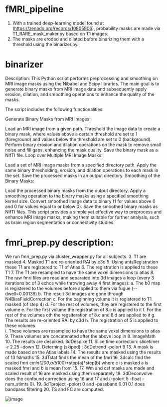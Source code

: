 # fMRI_pipeline
1.	With a trained deep-learning model found at (https://zenodo.org/records/10805906), probability masks are made via T1_RARE_mask_maker.py based on T1 images.
2.	The masks are eroded and dilated before binarizing them with a threshold using the binarizer.py. 
# binarizer
  Description:
  This Python script performs preprocessing and smoothing on MRI image masks using the Nibabel and Scipy libraries. The main goal is to generate binary masks      from MRI image data and subsequently apply erosion, dilation, and smoothing operations to enhance the quality of the masks.

  The script includes the following functionalities:

  Generate Binary Masks from MRI Images:

  Load an MRI image from a given path.
  Threshold the image data to create a binary mask, where values above a certain threshold are set to 1 (foreground) and values below the threshold are set to 0   (background).
  Perform binary erosion and dilation operations on the mask to remove small noise and fill gaps, enhancing the mask quality.
  Save the binary mask as a NIfTI file.
  Loop over Multiple MRI Image Masks:

  Load a set of MRI image masks from a specified directory path.
  Apply the same binary thresholding, erosion, and dilation operations to each mask in the set.
  Save the processed masks in an output directory.
  Smoothing of the Binary Masks:

  Load the processed binary masks from the output directory.
  Apply a smoothing operation to the binary masks using a specified smoothing kernel size.
  Convert smoothed image data to binary (1 for values above 0 and 0 for values equal to or below 0).
  Save the smoothed binary masks as NIfTI files.
  This script provides a simple yet effective way to preprocess and enhance MRI image masks, making them suitable for further analysis, such as brain region       segmentation or connectivity studies.
# fmri_prep.py description: 
We run fmri_prep.py via cluster_wrapper.py for all subjects.
3.	T1 are masked 
4.	Masked T1 are re-oriented RAI by c3d
5.	Using antsRegistration these T1 are registered to T1 of Atlas
6.	The registration is applied to these T1
7.	The T1 are resampled to have the same voxel dimensions to atlas
8.	The raw fmri files are read and separated into 3d images a loop  (every 3  iterations bc of 3 echos while throwing away 4 first images):
a.	The b0 map is registered to the volumes before applied to them via fugue (--dwell=0.00139)
b.	The result 3d images are gone through N4BiasFieldCorrection
c.	For the beginning volume it is registered to T1 masked (of step 4)
d.	For the rest of volumes, they are registered to the first volume
e.	For the first volume the registration of 8.c is applied to it
f.	For the rest of the volumes oth the regsiteration of 8.c and 8.d are applied to it
g.	The results are re-oriented RAI by c3d
h.	The registration of 5 is applied to these volumes	
i.	These volumes are resampled to have the same voxel dimensions to atlas
9.	These volumes are concatenated after the above loop in 8. ImageMath
10.	 The results are despiked. 3dDespike
11.	Slice time correction: slicetimer -r 2.25 –down
12.	Deterning (skiped) : 3dDetrend -polort 9
13.	A mask is made based on the Atlas labels
14.	The results are masked using the results of 13 fslmaths
15.	3dTstat finds the mean of the fmri
16.	3dcalc find the scaled fmri c*min(200,a/b*100)*step(a)*step(b) where c is masked a is masked fmri and b is mean from 15.
17.	Wm and csf masks are made and scaled result of 16 are masked using them separately
18.	3dDeconvolve does the confound correction using 16 and 17 and (-polort 5 -float  -num_stimts 0).
19.	3dTproject -polort 0 and -passband 0.01 0.1 does bandpass filtering 
20.	TS and FC are computed.


![image](https://github.com/Ali-Mahzarnia/fMRI_pipeline/assets/69542146/9b859843-8d1e-4178-96a1-8f3e7880abd2)




